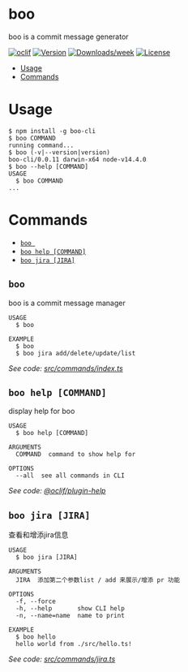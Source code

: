 boo
===

boo is a commit message generator

[![oclif](https://img.shields.io/badge/cli-oclif-brightgreen.svg)](https://oclif.io)
[![Version](https://img.shields.io/npm/v/boo.svg)](https://npmjs.org/package/boo)
[![Downloads/week](https://img.shields.io/npm/dw/boo.svg)](https://npmjs.org/package/boo)
[![License](https://img.shields.io/npm/l/boo.svg)](https://github.com/document/boo/blob/master/package.json)

<!-- toc -->
* [Usage](#usage)
* [Commands](#commands)
<!-- tocstop -->
# Usage
<!-- usage -->
```sh-session
$ npm install -g boo-cli
$ boo COMMAND
running command...
$ boo (-v|--version|version)
boo-cli/0.0.11 darwin-x64 node-v14.4.0
$ boo --help [COMMAND]
USAGE
  $ boo COMMAND
...
```
<!-- usagestop -->
# Commands
<!-- commands -->
* [`boo `](#boo-)
* [`boo help [COMMAND]`](#boo-help-command)
* [`boo jira [JIRA]`](#boo-jira-jira)

## `boo `

boo is a commit message manager

```
USAGE
  $ boo

EXAMPLE
  $ boo
  $ boo jira add/delete/update/list
```

_See code: [src/commands/index.ts](https://github.com/cli/boo/blob/v0.0.11/src/commands/index.ts)_

## `boo help [COMMAND]`

display help for boo

```
USAGE
  $ boo help [COMMAND]

ARGUMENTS
  COMMAND  command to show help for

OPTIONS
  --all  see all commands in CLI
```

_See code: [@oclif/plugin-help](https://github.com/oclif/plugin-help/blob/v3.2.0/src/commands/help.ts)_

## `boo jira [JIRA]`

查看和增添jira信息

```
USAGE
  $ boo jira [JIRA]

ARGUMENTS
  JIRA  添加第二个参数list / add 来展示/增添 pr 功能

OPTIONS
  -f, --force
  -h, --help       show CLI help
  -n, --name=name  name to print

EXAMPLE
  $ boo hello
  hello world from ./src/hello.ts!
```

_See code: [src/commands/jira.ts](https://github.com/cli/boo/blob/v0.0.11/src/commands/jira.ts)_
<!-- commandsstop -->

